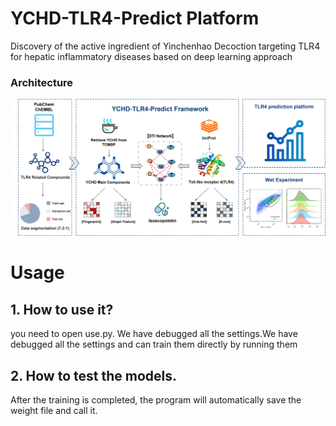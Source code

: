 # YCHD-TLR4-Predict Platform
Discovery of the active ingredient of Yinchenhao Decoction targeting TLR4 for hepatic inflammatory diseases based on deep learning approach

### Architecture   
![](framework.tif)

# Usage
## 1. How to use it?
you need to open use.py. We have debugged all the settings.We have debugged all the settings and can train them directly by running them
 

## 2. How to test the models. 
After the training is completed, the program will automatically save the weight file and call it.

